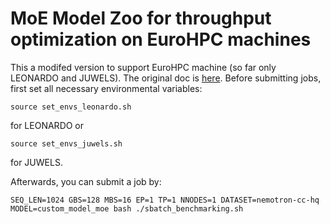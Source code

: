 
# MoE Model Zoo for throughput optimization on EuroHPC machines

This a modifed version to support EuroHPC machine (so far only LEONARDO and JUWELS). The original doc is [here](https://github.com/yanring/Megatron-MoE-ModelZoo/blob/main/README.md).
Before submitting jobs, first set all necessary environmental variables:

    source set_envs_leonardo.sh

for LEONARDO or 

    source set_envs_juwels.sh

for JUWELS.

Afterwards, you can submit a job by:

    SEQ_LEN=1024 GBS=128 MBS=16 EP=1 TP=1 NNODES=1 DATASET=nemotron-cc-hq MODEL=custom_model_moe bash ./sbatch_benchmarking.sh
